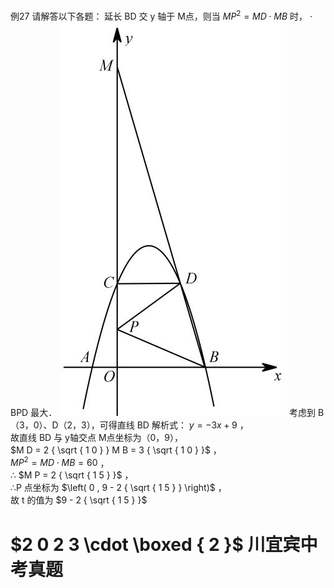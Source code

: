 例27 请解答以下各题：
延长 BD 交 y 轴于 M点，则当 $M P ^ { 2 } = M D \cdot M B$ 时， $\cdot$ BPD 最大．
![](<../../qs_image_DB/专题3-3_二次函数面积定值、比例问题以及米勒角问题（解析版）_/ef6ef199ede668063c5017721b21f817d22ff2da39be7adc009c84909188c562.jpg>)
考虑到 B（3，0）、D（2，3），可得直线 BD 解析式： $y = - 3 x + 9$ ，  
故直线 BD 与 y轴交点 M点坐标为（0，9），  
$M D = 2 { \sqrt { 1 0 } } M B = 3 { \sqrt { 1 0 } }$ ，  
$M P ^ { 2 } = M D \cdot M B = 6 0$ ，  
∴ $M P = 2 { \sqrt { 1 5 } }$ ，  
∴P 点坐标为 $\left( 0 , 9 - 2 { \sqrt { 1 5 } } \right)$ ，  
故 t 的值为 $9 - 2 { \sqrt { 1 5 } }$
# $2 0 2 3 \cdot \boxed { 2 }$ 川宜宾中考真题
